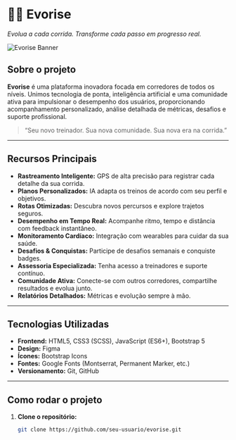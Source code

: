 # 🏃‍♂️ Evorise

_Evolua a cada corrida. Transforme cada passo em progresso real._

![Evorise Banner](assets/img/evorise.png) <!-- Adapte o caminho do banner ou remova esta linha se não houver banner -->

## Sobre o projeto

**Evorise** é uma plataforma inovadora focada em corredores de todos os níveis. Unimos tecnologia de ponta, inteligência artificial e uma comunidade ativa para impulsionar o desempenho dos usuários, proporcionando acompanhamento personalizado, análise detalhada de métricas, desafios e suporte profissional.

> “Seu novo treinador. Sua nova comunidade. Sua nova era na corrida.”

---

## Recursos Principais

- **Rastreamento Inteligente:** GPS de alta precisão para registrar cada detalhe da sua corrida.
- **Planos Personalizados:** IA adapta os treinos de acordo com seu perfil e objetivos.
- **Rotas Otimizadas:** Descubra novos percursos e explore trajetos seguros.
- **Desempenho em Tempo Real:** Acompanhe ritmo, tempo e distância com feedback instantâneo.
- **Monitoramento Cardíaco:** Integração com wearables para cuidar da sua saúde.
- **Desafios & Conquistas:** Participe de desafios semanais e conquiste badges.
- **Assessoria Especializada:** Tenha acesso a treinadores e suporte contínuo.
- **Comunidade Ativa:** Conecte-se com outros corredores, compartilhe resultados e evolua junto.
- **Relatórios Detalhados:** Métricas e evolução sempre à mão.

---

## Tecnologias Utilizadas

- **Frontend:** HTML5, CSS3 (SCSS), JavaScript (ES6+), Bootstrap 5
- **Design:** Figma
- **Ícones:** Bootstrap Icons
- **Fontes:** Google Fonts (Montserrat, Permanent Marker, etc.)
- **Versionamento:** Git, GitHub

---

## Como rodar o projeto

1. **Clone o repositório:**
   ```bash
   git clone https://github.com/seu-usuario/evorise.git
